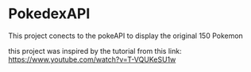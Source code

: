 # PokedexAPI
This project conects to the pokeAPI to display the original 150 Pokemon

this project was inspired by the tutorial from this link: https://www.youtube.com/watch?v=T-VQUKeSU1w
